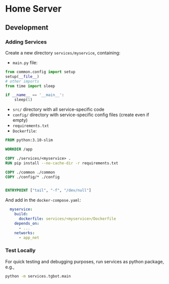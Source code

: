 # Home Server


## Development

### Adding Services

Create a new directory `services/myservice`, containing:

- `main.py` file:
```python
from common.config import setup
setup(__file__)
# other imports
from time import sleep

if __name__ == '__main__':
    sleep(1)
```
- `src/` directory with all service-specific code
- `config/` directory with service-specific config files (create even if empty)
- `requirements.txt`
- `Dockerfile`:
```dockerfile
FROM python:3.10-slim

WORKDIR /app

COPY ./services/<myservice> .
RUN pip install --no-cache-dir -r requirements.txt

COPY ./common ./common
COPY ./config/* ./config


ENTRYPOINT ["tail", "-f", "/dev/null"]
```

And add in the `docker-compose.yaml`:
```yaml
  myservice:
    build:
      dockerfile: services/<myservice>/Dockerfile
    depends_on:
      - ...
    networks:
      - app_net
```

### Test Locally

For quick testing and debugging purposes, run services as python package, e.g.,
```bash
python -m services.tgbot.main
```
